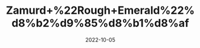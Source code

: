 ---
title: 'Zamurd+%22Rough+Emerald%22%d8%b2%d9%85%d8%b1%d8%af'
date: '2022-10-05' 
metatag: '' 
inventory: '0' 
draft: false 
# meta description 
shortDescripton: 'Emerald+is+a+life-affirming+stone.+It+provides+inspiration%2c+balance%2c+wisdom%2c+and+patience.+'
description: 'Stone'
longdescription: ''
featured: True
# product Price
price: '50.0'
# Product Short Description
shortDescription: 'Emerald+is+a+life-affirming+stone.+It+provides+inspiration%2c+balance%2c+wisdom%2c+and+patience.+'
productID: '0AEF3977-1923-ED11-9968-005056B3A416'
type: 'products'
category: 'Stone' 
thumnailproduct: 'https://eraconnect.blob.core.windows.net/product-images/aminsaddiquidawakhana/0AEF3977-1923-ED11-9968-005056B3A416.webp' 
images:
  - image: 'https://eraconnect.blob.core.windows.net/product-images/aminsaddiquidawakhana/0AEF3977-1923-ED11-9968-005056B3A416.webp'  
Variants:
---